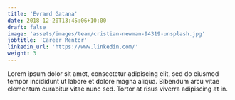 ```yaml
---
title: 'Evrard Gatana'
date: 2018-12-20T13:45:06+10:00
draft: false
image: 'assets/images/team/cristian-newman-94319-unsplash.jpg'
jobtitle: 'Career Mentor'
linkedin_url: 'https://www.linkedin.com/'
weight: 3
---
```


Lorem ipsum dolor sit amet, consectetur adipiscing elit, sed do eiusmod tempor incididunt ut labore et dolore magna aliqua. Bibendum arcu vitae elementum curabitur vitae nunc sed. Tortor at risus viverra adipiscing at in.